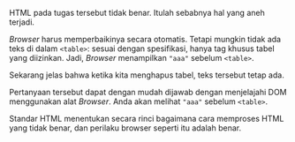 HTML pada tugas tersebut tidak benar. Itulah sebabnya hal yang aneh terjadi.

_Browser_ harus memperbaikinya secara otomatis. Tetapi mungkin tidak ada teks di dalam `<table>`: sesuai dengan spesifikasi, hanya tag khusus tabel yang diizinkan. Jadi, _Browser_ menampilkan `"aaa"` sebelum `<table>`.

Sekarang jelas bahwa ketika kita menghapus tabel, teks tersebut tetap ada.

Pertanyaan tersebut dapat dengan mudah dijawab dengan menjelajahi DOM menggunakan alat _Browser_. Anda akan melihat `"aaa"` sebelum `<table>`.

Standar HTML menentukan secara rinci bagaimana cara memproses HTML yang tidak benar, dan perilaku browser seperti itu adalah benar.
